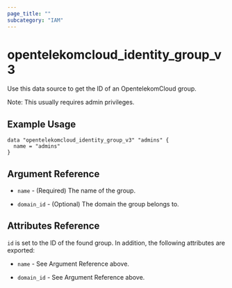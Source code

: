 ```yaml
---
page_title: ""
subcategory: "IAM"
---
```


# opentelekomcloud_identity_group_v3
Use this data source to get the ID of an OpentelekomCloud group.

Note: This usually requires admin privileges.

## Example Usage

```hcl
data "opentelekomcloud_identity_group_v3" "admins" {
  name = "admins"
}
```

## Argument Reference

* `name` - (Required) The name of the group.

* `domain_id` - (Optional) The domain the group belongs to.


## Attributes Reference

`id` is set to the ID of the found group. In addition, the following attributes are exported:

* `name` - See Argument Reference above.

* `domain_id` - See Argument Reference above.
